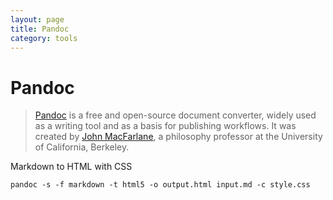```yaml
---
layout: page
title: Pandoc
category: tools
---
```


# Pandoc

> [Pandoc](https://pandoc.org) is a free and open-source document converter, widely used as a writing tool and as a basis for publishing workflows. It was created by [John MacFarlane](https://johnmacfarlane.net), a philosophy professor at the University of California, Berkeley.

Markdown to HTML with CSS

`pandoc -s -f markdown -t html5 -o output.html input.md -c style.css`
